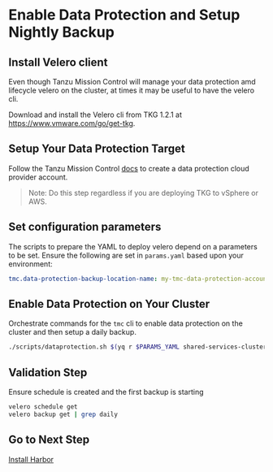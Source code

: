 # Enable Data Protection and Setup Nightly Backup

## Install Velero client

Even though Tanzu Mission Control will manage your data protection amd lifecycle velero on the cluster, at times it may be useful to have the velero cli.

Download and install the Velero cli from TKG 1.2.1 at https://www.vmware.com/go/get-tkg.

## Setup Your Data Protection Target

Follow the Tanzu Mission Control [docs](https://docs.vmware.com/en/VMware-Tanzu-Mission-Control/services/tanzumc-using/GUID-E728F568-5F1F-4963-A887-F09E2D19EA34.html) to create a data protection cloud provider account.

>Note: Do this step regardless if you are deploying TKG to vSphere or AWS.

## Set configuration parameters

The scripts to prepare the YAML to deploy velero depend on a parameters to be set.  Ensure the following are set in `params.yaml` based upon your environment:

```yaml
tmc.data-protection-backup-location-name: my-tmc-data-protection-account-name
```

## Enable Data Protection on Your Cluster

Orchestrate commands for the `tmc` cli to enable data protection on the cluster and then setup a daily backup.

```bash
./scripts/dataprotection.sh $(yq r $PARAMS_YAML shared-services-cluster.name)
```

## Validation Step

Ensure schedule is created and the first backup is starting

```bash
velero schedule get
velero backup get | grep daily
```

## Go to Next Step

[Install Harbor](../shared-services-cluster/10_harbor.md)
